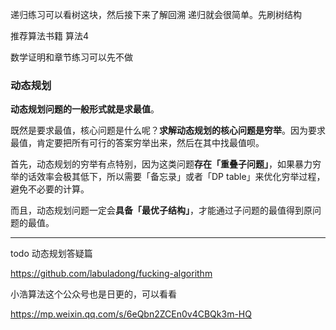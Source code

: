 递归练习可以看树这块，然后接下来了解回溯 递归就会很简单。先刷树结构



推荐算法书籍 算法4

数学证明和章节练习可以先不做





### 动态规划

**动态规划问题的一般形式就是求最值**。

既然是要求最值，核心问题是什么呢？**求解动态规划的核心问题是穷举**。因为要求最值，肯定要把所有可行的答案穷举出来，然后在其中找最值呗。

首先，动态规划的穷举有点特别，因为这类问题**存在「重叠子问题」**，如果暴力穷举的话效率会极其低下，所以需要「备忘录」或者「DP table」来优化穷举过程，避免不必要的计算。

而且，动态规划问题一定会**具备「最优子结构」**，才能通过子问题的最值得到原问题的最值。

----

todo 动态规划答疑篇

https://github.com/labuladong/fucking-algorithm



小浩算法这个公众号也是日更的，可以看看

https://mp.weixin.qq.com/s/6eQbn2ZCEn0v4CBQk3m-HQ